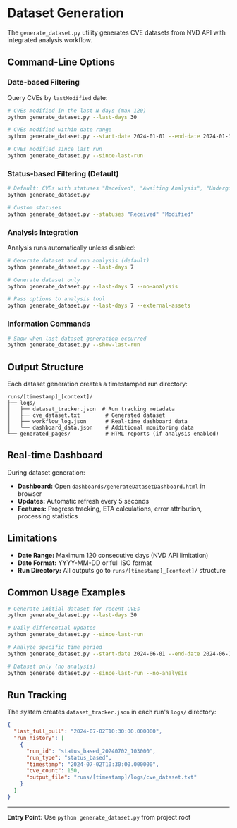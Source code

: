 # Dataset Generation

The `generate_dataset.py` utility generates CVE datasets from NVD API with integrated analysis workflow.

## Command-Line Options

### Date-based Filtering

Query CVEs by `lastModified` date:

```bash
# CVEs modified in the last N days (max 120)
python generate_dataset.py --last-days 30

# CVEs modified within date range  
python generate_dataset.py --start-date 2024-01-01 --end-date 2024-01-31

# CVEs modified since last run
python generate_dataset.py --since-last-run
```

### Status-based Filtering (Default)

```bash
# Default: CVEs with statuses "Received", "Awaiting Analysis", "Undergoing Analysis"
python generate_dataset.py

# Custom statuses
python generate_dataset.py --statuses "Received" "Modified"
```

### Analysis Integration

Analysis runs automatically unless disabled:

```bash
# Generate dataset and run analysis (default)
python generate_dataset.py --last-days 7

# Generate dataset only
python generate_dataset.py --last-days 7 --no-analysis

# Pass options to analysis tool
python generate_dataset.py --last-days 7 --external-assets
```

### Information Commands

```bash
# Show when last dataset generation occurred
python generate_dataset.py --show-last-run
```

## Output Structure

Each dataset generation creates a timestamped run directory:

```text
runs/[timestamp]_[context]/
├── logs/
│   ├── dataset_tracker.json  # Run tracking metadata
│   ├── cve_dataset.txt        # Generated dataset
│   ├── workflow_log.json      # Real-time dashboard data
│   └── dashboard_data.json    # Additional monitoring data
└── generated_pages/           # HTML reports (if analysis enabled)
```

## Real-time Dashboard

During dataset generation:

- **Dashboard:** Open `dashboards/generateDatasetDashboard.html` in browser
- **Updates:** Automatic refresh every 5 seconds
- **Features:** Progress tracking, ETA calculations, error attribution, processing statistics

## Limitations

- **Date Range:** Maximum 120 consecutive days (NVD API limitation)
- **Date Format:** YYYY-MM-DD or full ISO format
- **Run Directory:** All outputs go to `runs/[timestamp]_[context]/` structure

## Common Usage Examples

```bash
# Generate initial dataset for recent CVEs
python generate_dataset.py --last-days 30

# Daily differential updates  
python generate_dataset.py --since-last-run

# Analyze specific time period
python generate_dataset.py --start-date 2024-06-01 --end-date 2024-06-15

# Dataset only (no analysis)
python generate_dataset.py --since-last-run --no-analysis
```

## Run Tracking

The system creates `dataset_tracker.json` in each run's `logs/` directory:

```json
{
  "last_full_pull": "2024-07-02T10:30:00.000000",
  "run_history": [
    {
      "run_id": "status_based_20240702_103000",
      "run_type": "status_based", 
      "timestamp": "2024-07-02T10:30:00.000000",
      "cve_count": 150,
      "output_file": "runs/[timestamp]/logs/cve_dataset.txt"
    }
  ]
}
```

---

**Entry Point:** Use `python generate_dataset.py` from project root
